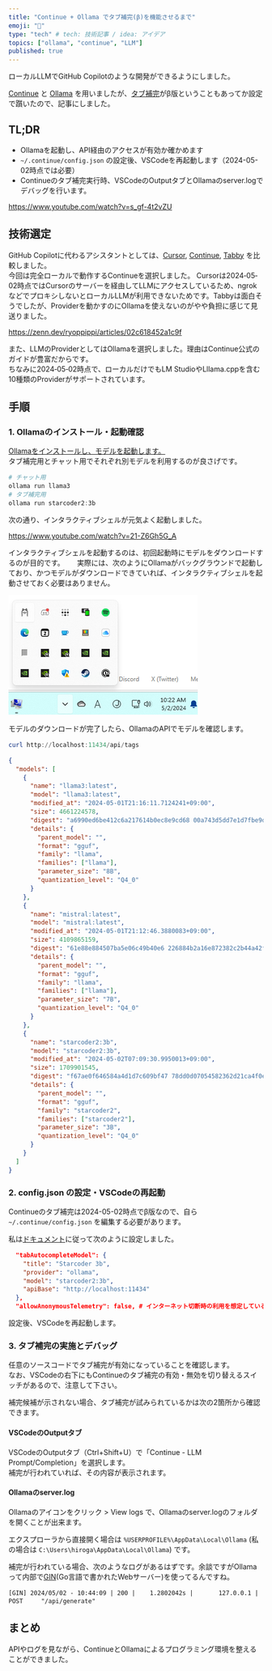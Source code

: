 ```yaml
---
title: "Continue + Ollama でタブ補完(β)を機能させるまで"
emoji: "🔖"
type: "tech" # tech: 技術記事 / idea: アイデア
topics: ["ollama", "continue", "LLM"]
published: true
---
```


ローカルLLMでGitHub Copilotのような開発ができるようにしました。

[Continue](https://www.continue.dev/) と [Ollama](https://ollama.com/) を用いましたが、[タブ補完](https://docs.continue.dev/walkthroughs/tab-autocomplete)がβ版ということもあってか設定で躓いたので、記事にしました。

## TL;DR

- Ollamaを起動し、API経由のアクセスが有効か確かめます
- `~/.continue/config.json` の設定後、VSCodeを再起動します（2024-05-02時点では必要）
- Continueのタブ補完実行時、VSCodeのOutputタブとOllamaのserver.logでデバッグを行います。

https://www.youtube.com/watch?v=s_gf-4t2vZU

## 技術選定

GitHub Copilotに代わるアシスタントとしては、[Cursor](https://cursor.sh/), [Continue](https://www.continue.dev/), [Tabby](https://tabby.tabbyml.com/) を比較しました。  
今回は完全ローカルで動作するContinueを選択しました。
Cursorは2024‐05‐02時点ではCursorのサーバーを経由してLLMにアクセスしているため、ngrokなどでプロキシしないとローカルLLMが利用できないためです。Tabbyは面白そうでしたが、Providerを動かすのにOllamaを使えないのがやや負担に感じて見送りました。

https://zenn.dev/ryoppippi/articles/02c618452a1c9f

また、LLMのProviderとしてはOllamaを選択しました。理由はContinue公式のガイドが豊富だからです。  
ちなみに2024‐05‐02時点で、ローカルだけでもLM StudioやLllama.cppを含む10種類のProviderがサポートされています。

## 手順

### 1. Ollamaのインストール・起動確認

[Ollamaをインストールし、モデルを起動します。](https://ollama.com/download/windows)  
タブ補完用とチャット用でそれぞれ別モデルを利用するのが良さげです。

```powershell
# チャット用
ollama run llama3
# タブ補完用
ollama run starcoder2:3b
```

次の通り、インタラクティブシェルが元気よく起動しました。

https://www.youtube.com/watch?v=21-Z6Gh5G_A

インタラクティブシェルを起動するのは、初回起動時にモデルをダウンロードするのが目的です。　　
実際には、次のようにOllamaがバックグラウンドで起動しており、かつモデルがダウンロードできていれば、インタラクティブシェルを起動させておく必要はありません。

![ollama on background](/images/ollama.png)

モデルのダウンロードが完了したら、OllamaのAPIでモデルを確認します。

```powershell
curl http://localhost:11434/api/tags
```

```json
{
  "models": [
    {
      "name": "llama3:latest",
      "model": "llama3:latest",
      "modified_at": "2024-05-01T21:16:11.7124241+09:00",
      "size": 4661224578,
      "digest": "a6990ed6be412c6a217614b0ec8e9cd68 00a743d5dd7e1d7fbe9df09e61d56 15",
      "details": {
        "parent_model": "",
        "format": "gguf",
        "family": "llama",
        "families": ["llama"],
        "parameter_size": "8B",
        "quantization_level": "Q4_0"
      }
    },
    {
      "name": "mistral:latest",
      "model": "mistral:latest",
      "modified_at": "2024-05-01T21:12:46.3880083+09:00",
      "size": 4109865159,
      "digest": "61e88e884507ba5e06c49b40e6 226884b2a16e872382c2b44a42f2d119 d804a5",
      "details": {
        "parent_model": "",
        "format": "gguf",
        "family": "llama",
        "families": ["llama"],
        "parameter_size": "7B",
        "quantization_level": "Q4_0"
      }
    },
    {
      "name": "starcoder2:3b",
      "model": "starcoder2:3b",
      "modified_at": "2024-05-02T07:09:30.9950013+09:00",
      "size": 1709901545,
      "digest": "f67ae0f646584a4d1d7c609bf47 78dd0d07054582362d21ca4f0edea 22aafd0c",
      "details": {
        "parent_model": "",
        "format": "gguf",
        "family": "starcoder2",
        "families": ["starcoder2"],
        "parameter_size": "3B",
        "quantization_level": "Q4_0"
      }
    }
  ]
}
```

### 2. config.json の設定・VSCodeの再起動

Continueのタブ補完は2024-05-02時点でβ版なので、自ら `~/.continue/config.json` を編集する必要があります。

私は[ドキュメント](https://docs.continue.dev/walkthroughs/tab-autocomplete)に従って次のように設定しました。

```json
  "tabAutocompleteModel": {
    "title": "Starcoder 3b",
    "provider": "ollama",
    "model": "starcoder2:3b",
    "apiBase": "http://localhost:11434"
  },
  "allowAnonymousTelemetry": false, # インターネット切断時の利用を想定しているため。もっとも、通信切断時にtrueで使っても特におかしくはならない。
```

設定後、VSCodeを再起動します。

### 3. タブ補完の実施とデバッグ

任意のソースコードでタブ補完が有効になっていることを確認します。  
なお、VSCodeの右下にもContinueのタブ補完の有効・無効を切り替えるスイッチがあるので、注意して下さい。

補完候補が示されない場合、タブ補完が試みられているかは次の2箇所から確認できます。

#### VSCodeのOutputタブ

VSCodeのOutputタブ（Ctrl+Shift+U）で「Continue - LLM Prompt/Completion」を選択します。  
補完が行われていれば、その内容が表示されます。

#### Ollamaのserver.log

Ollamaのアイコンをクリック > View logs で、Ollamaのserver.logのフォルダを開くことが出来ます。  

エクスプローラから直接開く場合は `%USERPROFILE%\AppData\Local\Ollama` (私の場合は `C:\Users\hiroga\AppData\Local\Ollama`) です。

補完が行われている場合、次のようなログがあるはずです。余談ですがOllamaって内部で[GIN](https://github.com/gin-gonic/gin)(Go言語で書かれたWebサーバー)を使ってるんですね。

```log
[GIN] 2024/05/02 - 10:44:09 | 200 |    1.2802042s |       127.0.0.1 | POST     "/api/generate"
```

## まとめ

APIやログを見ながら、ContinueとOllamaによるプログラミング環境を整えることができました。

